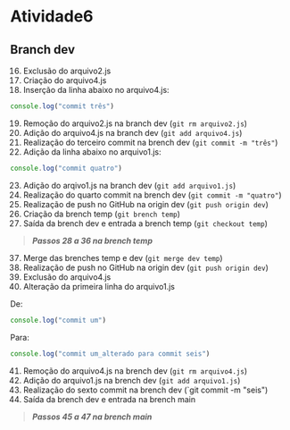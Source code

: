# Atividade6

## Branch dev

16. Exclusão do arquivo2.js
17. Criação do arquivo4.js
18. Inserção da linha abaixo no arquivo4.js:
```JavaScript
console.log("commit três")
```
19. Remoção do arquivo2.js na branch dev (`git rm arquivo2.js`)
20. Adição do arquivo4.js na branch dev (`git add arquivo4.js`)
21. Realização do terceiro commit na brench dev (`git commit -m "três"`) 
22. Adição da linha abaixo no arquivo1.js:
```JavaScript
console.log("commit quatro")
```
23. Adição do arqivo1.js na branch dev (`git add arquivo1.js`)
24. Realização do quarto commit na brench dev (`git commit -m "quatro"`)
25. Realização de push no GitHub na origin dev (`git push origin dev`)
26. Criação da brench temp (`git brench temp`)
27. Saída da brench dev e entrada a brench temp (`git checkout temp`)

>***Passos 28 a 36 na brench temp***

37. Merge das brenches temp e dev (`git merge dev temp`)
38. Realização de push no GitHub na origin dev (`git push origin dev`)
39. Exclusão do arquivo4.js
40. Alteração da primeira linha do arquivo1.js 

De: 
```JavaScript
console.log("commit um")
``` 
Para:
```JavaScript 
console.log("commit um_alterado para commit seis")
```
41. Remoção do arquivo4.js na brench dev (`git rm arquivo4.js`)
42. Adição do arquivo1.js na brench dev (`git add arquivo1.js`)
43. Realização do sexto commit na brench dev (`git commit -m "seis")
44. Saída da brench dev e entrada na brench main

>***Passos 45 a 47 na brench main***
